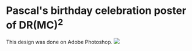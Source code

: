 # Pascal's birthday celebration poster of DR(MC)<sup>2</sup>
This design was done on Adobe Photoshop.
<img src="final.png">